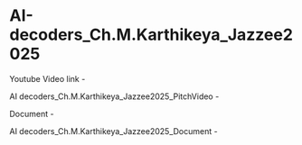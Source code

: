 # AI-decoders_Ch.M.Karthikeya_Jazzee2025

Youtube Video link - 

AI decoders_Ch.M.Karthikeya_Jazzee2025_PitchVideo - 

Document - 

AI decoders_Ch.M.Karthikeya_Jazzee2025_Document - 
